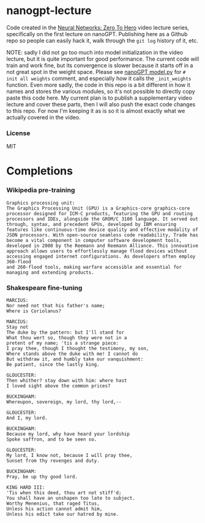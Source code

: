 
# nanogpt-lecture

Code created in the [Neural Networks: Zero To Hero](https://karpathy.ai/zero-to-hero.html) video lecture series, specifically on the first lecture on nanoGPT. Publishing here as a Github repo so people can easily hack it, walk through the `git log` history of it, etc.

NOTE: sadly I did not go too much into model initialization in the video lecture, but it is quite important for good performance. The current code will train and work fine, but its convergence is slower because it starts off in a not great spot in the weight space. Please see [nanoGPT model.py](https://github.com/karpathy/nanoGPT/blob/master/model.py) for `# init all weights` comment, and especially how it calls the `_init_weights` function. Even more sadly, the code in this repo is a bit different in how it names and stores the various modules, so it's not possible to directly copy paste this code here. My current plan is to publish a supplementary video lecture and cover these parts, then I will also push the exact code changes to this repo. For now I'm keeping it as is so it is almost exactly what we actually covered in the video.

### License

MIT

# Completions

### Wikipedia pre-training
```
Graphics processing unit:
The Graphics Processing Unit (GPU) is a Graphics-core graphics-core processor designed for ICM-C products, featuring the GPU and routing processors and IDEs, alongside the GROM/C 3100 language. It served out through, syntax, and precedent GPUs, developed by IBM ensuring features like continuous-time device quality and effective modality of JSON processors. With open-source seamless code readability, Trade has become a vital component in computer software development tools, developed in 2000 by the Reemann and Reemann Alliance. This innovative approach allows users to effortlessly manage flood devices without accessing engaged internet configurations. As developers often employ 360-flood 
and 260-flood tools, making warfare accessible and essential for managing and extending products.
```
### Shakespeare fine-tuning
```
MARCIUS:
Nor need not that his father's name;
Where is Coriolanus?

MARCIUS:
Stay not
The duke by the pattern: but I'll stand for
What thou wert so, though they were not in a        
pretent of my name; 'tis a strange piece:
I pray thee, though I thought the testimony, my son,
Where stands above the duke with me! I cannot do    
But withdraw it, and humbly take our vanquishment:  
Be patient, since the lastly king.

GLOUCESTER:
Then whither? stay down with him: where hast        
I loved sight above the common prices?

BUCKINGHAM:
Whereupon, sovereign, my lord, thy lord,--

GLOUCESTER:
And I, my lord.

BUCKINGHAM:
Because my lord, why have heard your lordship       
Spoke saffron, and to be seen so.

GLOUCESTER:
My lord, I know not, because I will pray thee,      
Sunset from thy revenges and duty.

BUCKINGHAM:
Pray, be up thy good lord.

KING HARD III:
'Tis when this deed, thou art not stiff'd;
You shall have an unshapen too late to subject.
Worthy Menenius, that raged Titus,
Unless his action cannot admit him,
Unless his edict take our hatred by mine.
```
